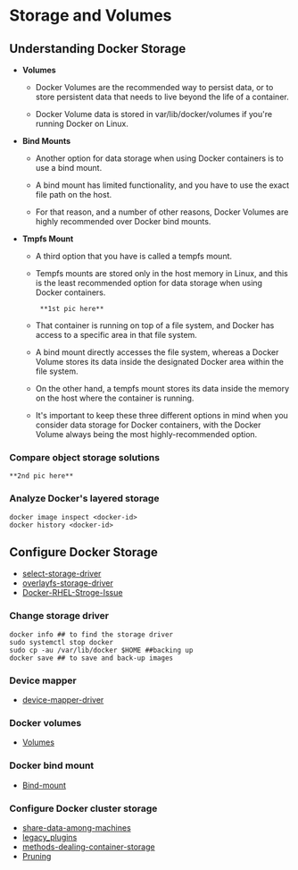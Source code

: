 # Storage and Volumes

## Understanding Docker Storage

* **Volumes**

    - Docker Volumes are the recommended way to persist data, or to store persistent data that needs to live beyond the life of a container. 

    - Docker Volume data is stored in var/lib/docker/volumes if you're running Docker on Linux. 

* **Bind Mounts**

    - Another option for data storage when using Docker containers is to use a bind mount.

    - A bind mount has limited functionality, and you have to use the exact file path on the host. 

    - For that reason, and a number of other reasons, Docker Volumes are highly recommended over Docker bind mounts.

* **Tmpfs Mount**

    -  A third option that you have is called a tempfs mount. 

    -  Tempfs mounts are stored only in the host memory in Linux, and this is the least recommended option for data storage when using Docker containers. 

            **1st pic here**

    -  That container is running on top of a file system, and Docker has access to a specific area in that file system. 
    -  A bind mount directly accesses the file system, whereas a Docker Volume stores its data inside the designated Docker area within the file system.
    -  On the other hand, a tempfs mount stores its data inside the memory on the host where the container is running.
    -  It's important to keep these three different options in mind when you consider data storage for Docker containers, with the Docker Volume always being the most highly-recommended option. 

### Compare object storage solutions

    **2nd pic here**

### Analyze Docker's layered storage

```shell
docker image inspect <docker-id>
docker history <docker-id>
```

## Configure Docker Storage

-  [select-storage-driver](https://docs.docker.com/storage/storagedriver/select-storage-driver/)
-  [overlayfs-storage-driver](https://docs.docker.com/storage/storagedriver/overlayfs-driver)
-  [Docker-RHEL-Stroge-Issue](https://batmat.net/2015/08/26/docker-storage-driver-dont-use-devicemapper/)

### Change storage driver

```shell
docker info ## to find the storage driver
sudo systemctl stop docker
sudo cp -au /var/lib/docker $HOME ##backing up
docker save ## to save and back-up images

```

### Device mapper

- [device-mapper-driver](https://docs.docker.com/storage/storagedriver/device-mapper-driver/)

### Docker volumes

- [Volumes](https://docs.docker.com/storage/volumes/)

### Docker bind mount

- [Bind-mount](https://docs.docker.com/storage/bind-mounts/)

### Configure Docker cluster storage

- [share-data-among-machines](https://docs.docker.com/storage/volumes/#share-data-among-machines)
- [legacy_plugins](https://docs.docker.com/engine/extend/legacy_plugins/)
- [methods-dealing-container-storage](https://thenewstack.io/methods-dealing-container-storage/)
- [Pruning](https://docs.docker.com/config/pruning/)
